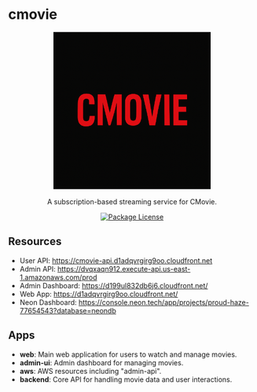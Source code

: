 # cmovie

<p align="center">
  <img src="./docs/logo.png" width="320" alt="CMovie Logo" />
</p>
<p align="center">A subscription-based streaming service for CMovie.</p>
<p align="center">
  <a href="LICENSE" target="_blank"><img src="https://img.shields.io/badge/license-MIT-blue.svg" alt="Package License" /></a>
</p>

## Resources

- User API: https://cmovie-api.d1adqvrgirg9oo.cloudfront.net
- Admin API: https://dvqxaqn912.execute-api.us-east-1.amazonaws.com/prod
- Admin Dashboard: https://d199ul832db6j6.cloudfront.net/
- Web App: https://d1adqvrgirg9oo.cloudfront.net/
- Neon Dashboard: https://console.neon.tech/app/projects/proud-haze-77654543?database=neondb

## Apps

- **web**: Main web application for users to watch and manage movies.
- **admin-ui**: Admin dashboard for managing movies.
- **aws**: AWS resources including "admin-api".
- **backend**: Core API for handling movie data and user interactions.
